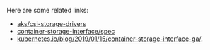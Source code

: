 Here are some related links:
- [aks/csi-storage-drivers](https://learn.microsoft.com/en-us/azure/aks/csi-storage-drivers)
- [container-storage-interface/spec](https://github.com/container-storage-interface/spec/blob/master/spec.md)
- [kubernetes.io/blog/2019/01/15/container-storage-interface-ga/](https://kubernetes.io/blog/2019/01/15/container-storage-interface-ga/).
